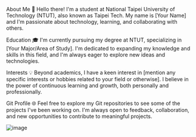 About Me
👋 Hello there! I'm a student at National Taipei University of Technology (NTUT), also known as Taipei Tech. My name is [Your Name] and I'm passionate about technology, learning, and collaborating with others.

Education
🎓 I'm currently pursuing my degree at NTUT, specializing in [Your Major/Area of Study]. I'm dedicated to expanding my knowledge and skills in this field, and I'm always eager to explore new ideas and technologies.

Interests
💡 Beyond academics, I have a keen interest in [mention any specific interests or hobbies related to your field or otherwise]. I believe in the power of continuous learning and growth, both personally and professionally.

Git Profile
🌐 Feel free to explore my Git repositories to see some of the projects I've been working on. I'm always open to feedback, collaboration, and new opportunities to contribute to meaningful projects.


![image](https://github.com/s990093/s990093/assets/128201642/11ec8446-02ff-4bd1-a315-2404aff5d4d5)
